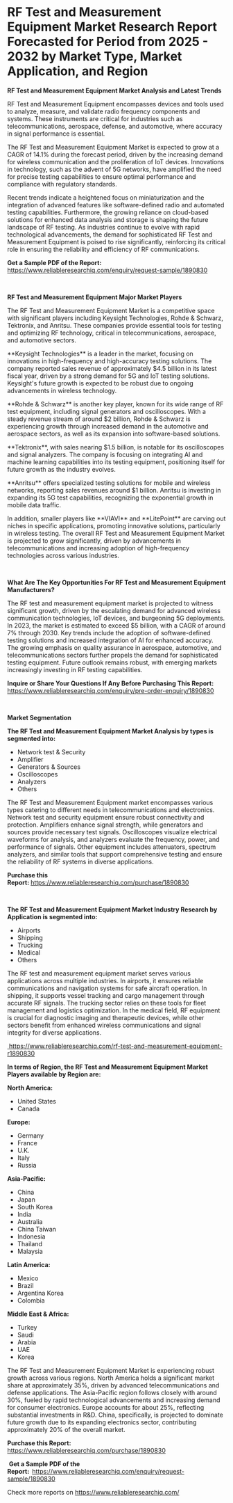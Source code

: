 <p><h1>RF Test and Measurement Equipment Market Research Report Forecasted for Period from 2025 -  2032 by Market Type, Market Application, and Region</h1></p><p><strong>RF Test and Measurement Equipment Market Analysis and Latest Trends</strong></p>
<p><p>RF Test and Measurement Equipment encompasses devices and tools used to analyze, measure, and validate radio frequency components and systems. These instruments are critical for industries such as telecommunications, aerospace, defense, and automotive, where accuracy in signal performance is essential. </p><p>The RF Test and Measurement Equipment Market is expected to grow at a CAGR of 14.1% during the forecast period, driven by the increasing demand for wireless communication and the proliferation of IoT devices. Innovations in technology, such as the advent of 5G networks, have amplified the need for precise testing capabilities to ensure optimal performance and compliance with regulatory standards. </p><p>Recent trends indicate a heightened focus on miniaturization and the integration of advanced features like software-defined radio and automated testing capabilities. Furthermore, the growing reliance on cloud-based solutions for enhanced data analysis and storage is shaping the future landscape of RF testing. As industries continue to evolve with rapid technological advancements, the demand for sophisticated RF Test and Measurement Equipment is poised to rise significantly, reinforcing its critical role in ensuring the reliability and efficiency of RF communications.</p></p>
<p><strong>Get a Sample PDF of the Report:&nbsp;</strong> <a href="https://www.reliableresearchiq.com/enquiry/request-sample/1890830?utm_campaign=2630&utm_medium=2&utm_source=Github&utm_content=ia&utm_term=22022025&utm_id=rf-test-and-measurement-equipment">https://www.reliableresearchiq.com/enquiry/request-sample/1890830</a></p>
<p>&nbsp;</p>
<p><strong>RF Test and Measurement Equipment Major Market Players</strong></p>
<p><p>The RF Test and Measurement Equipment Market is a competitive space with significant players including Keysight Technologies, Rohde & Schwarz, Tektronix, and Anritsu. These companies provide essential tools for testing and optimizing RF technology, critical in telecommunications, aerospace, and automotive sectors.</p><p>**Keysight Technologies** is a leader in the market, focusing on innovations in high-frequency and high-accuracy testing solutions. The company reported sales revenue of approximately $4.5 billion in its latest fiscal year, driven by a strong demand for 5G and IoT testing solutions. Keysight's future growth is expected to be robust due to ongoing advancements in wireless technology.</p><p>**Rohde & Schwarz** is another key player, known for its wide range of RF test equipment, including signal generators and oscilloscopes. With a steady revenue stream of around $2 billion, Rohde & Schwarz is experiencing growth through increased demand in the automotive and aerospace sectors, as well as its expansion into software-based solutions.</p><p>**Tektronix**, with sales nearing $1.5 billion, is notable for its oscilloscopes and signal analyzers. The company is focusing on integrating AI and machine learning capabilities into its testing equipment, positioning itself for future growth as the industry evolves.</p><p>**Anritsu** offers specialized testing solutions for mobile and wireless networks, reporting sales revenues around $1 billion. Anritsu is investing in expanding its 5G test capabilities, recognizing the exponential growth in mobile data traffic.</p><p>In addition, smaller players like **VIAVI** and **LitePoint** are carving out niches in specific applications, promoting innovative solutions, particularly in wireless testing. The overall RF Test and Measurement Equipment Market is projected to grow significantly, driven by advancements in telecommunications and increasing adoption of high-frequency technologies across various industries.</p></p>
<p>&nbsp;</p>
<p><strong>What Are The Key Opportunities For RF Test and Measurement Equipment Manufacturers?</strong></p>
<p><p>The RF test and measurement equipment market is projected to witness significant growth, driven by the escalating demand for advanced wireless communication technologies, IoT devices, and burgeoning 5G deployments. In 2023, the market is estimated to exceed $5 billion, with a CAGR of around 7% through 2030. Key trends include the adoption of software-defined testing solutions and increased integration of AI for enhanced accuracy. The growing emphasis on quality assurance in aerospace, automotive, and telecommunications sectors further propels the demand for sophisticated testing equipment. Future outlook remains robust, with emerging markets increasingly investing in RF testing capabilities.</p></p>
<p><strong>Inquire or Share Your Questions If Any Before Purchasing This Report:</strong> <a href="https://www.reliableresearchiq.com/enquiry/pre-order-enquiry/1890830?utm_campaign=2630&utm_medium=2&utm_source=Github&utm_content=ia&utm_term=22022025&utm_id=rf-test-and-measurement-equipment">https://www.reliableresearchiq.com/enquiry/pre-order-enquiry/1890830</a></p>
<p>&nbsp;</p>
<p><strong>Market Segmentation</strong></p>
<p><strong>The RF Test and Measurement Equipment Market Analysis by types is segmented into:</strong></p>
<p><ul><li>Network test & Security</li><li>Amplifier</li><li>Generators & Sources</li><li>Oscilloscopes</li><li>Analyzers</li><li>Others</li></ul></p>
<p><p>The RF Test and Measurement Equipment market encompasses various types catering to different needs in telecommunications and electronics. Network test and security equipment ensure robust connectivity and protection. Amplifiers enhance signal strength, while generators and sources provide necessary test signals. Oscilloscopes visualize electrical waveforms for analysis, and analyzers evaluate the frequency, power, and performance of signals. Other equipment includes attenuators, spectrum analyzers, and similar tools that support comprehensive testing and ensure the reliability of RF systems in diverse applications.</p></p>
<p><strong>Purchase this Report:&nbsp;</strong><a href="https://www.reliableresearchiq.com/purchase/1890830?utm_campaign=2630&utm_medium=2&utm_source=Github&utm_content=ia&utm_term=22022025&utm_id=rf-test-and-measurement-equipment">https://www.reliableresearchiq.com/purchase/1890830</a></p>
<p>&nbsp;</p>
<p><strong>The RF Test and Measurement Equipment Market Industry Research by Application is segmented into:</strong></p>
<p><ul><li>Airports</li><li>Shipping</li><li>Trucking</li><li>Medical</li><li>Others</li></ul></p>
<p><p>The RF test and measurement equipment market serves various applications across multiple industries. In airports, it ensures reliable communications and navigation systems for safe aircraft operation. In shipping, it supports vessel tracking and cargo management through accurate RF signals. The trucking sector relies on these tools for fleet management and logistics optimization. In the medical field, RF equipment is crucial for diagnostic imaging and therapeutic devices, while other sectors benefit from enhanced wireless communications and signal integrity for diverse applications.</p></p>
<p><a href="https://www.reliableresearchiq.com/rf-test-and-measurement-equipment-r1890830?utm_campaign=2630&utm_medium=2&utm_source=Github&utm_content=ia&utm_term=22022025&utm_id=rf-test-and-measurement-equipment">&nbsp;https://www.reliableresearchiq.com/rf-test-and-measurement-equipment-r1890830</a></p>
<p><strong>In terms of Region, the RF Test and Measurement Equipment Market Players available by Region are:</strong></p>
<p>
    <p> <strong> North America: </strong>
        <ul>
            <li>United States</li>
            <li>Canada</li>
        </ul>
        </p> 
    <p> <strong> Europe: </strong>
        <ul>
            <li>Germany</li>
            <li>France</li>
            <li>U.K.</li>
            <li>Italy</li>
            <li>Russia</li>
        </ul>
        </p> 
    <p> <strong> Asia-Pacific: </strong>
        <ul>
            <li>China</li>
            <li>Japan</li>
            <li>South Korea</li>
            <li>India</li>
            <li>Australia</li>
            <li>China Taiwan</li>
            <li>Indonesia</li>
            <li>Thailand</li>
            <li>Malaysia</li>
        </ul>
        </p> 
    <p> <strong> Latin America: </strong>
        <ul>
            <li>Mexico</li>
            <li>Brazil</li>
            <li>Argentina Korea</li>
            <li>Colombia</li>
        </ul>
        </p> 
    <p> <strong> Middle East & Africa: </strong>
        <ul>
            <li>Turkey</li>
            <li>Saudi</li>
            <li>Arabia</li>
            <li>UAE</li>
            <li>Korea</li>
        </ul>
    </p>
    </p>
<p><p>The RF Test and Measurement Equipment Market is experiencing robust growth across various regions. North America holds a significant market share at approximately 35%, driven by advanced telecommunications and defense applications. The Asia-Pacific region follows closely with around 30%, fueled by rapid technological advancements and increasing demand for consumer electronics. Europe accounts for about 25%, reflecting substantial investments in R&D. China, specifically, is projected to dominate future growth due to its expanding electronics sector, contributing approximately 20% of the overall market.</p></p>
<p><strong>Purchase this Report: </strong><a href="https://www.reliableresearchiq.com/purchase/1890830?utm_campaign=2630&utm_medium=2&utm_source=Github&utm_content=ia&utm_term=22022025&utm_id=rf-test-and-measurement-equipment">https://www.reliableresearchiq.com/purchase/1890830</a></p>
<p>&nbsp;<strong>Get a Sample PDF of the Report:&nbsp;&nbsp;</strong><a href="https://www.reliableresearchiq.com/enquiry/request-sample/1890830?utm_campaign=2630&utm_medium=2&utm_source=Github&utm_content=ia&utm_term=22022025&utm_id=rf-test-and-measurement-equipment">https://www.reliableresearchiq.com/enquiry/request-sample/1890830</a></p>
<p><strong></strong></p>
<p>Check more reports on <a href="https://www.reliableresearchiq.com/?utm_campaign=2630&utm_medium=2&utm_source=Github&utm_content=ia&utm_term=22022025&utm_id=rf-test-and-measurement-equipment">https://www.reliableresearchiq.com/</a></p>